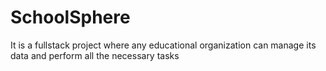 # SchoolSphere
It is a fullstack project where any educational organization can manage its data and perform all the necessary tasks 
